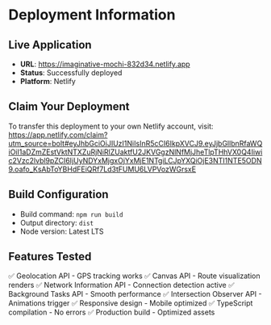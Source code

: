 # Deployment Information

## Live Application
- **URL**: https://imaginative-mochi-832d34.netlify.app
- **Status**: Successfully deployed
- **Platform**: Netlify

## Claim Your Deployment
To transfer this deployment to your own Netlify account, visit:
https://app.netlify.com/claim?utm_source=bolt#eyJhbGciOiJIUzI1NiIsInR5cCI6IkpXVCJ9.eyJjbGllbnRfaWQiOiI1aDZmZEstVktNTXZuRjNiRlZUaktfU2JKVGgzNlNfMjJheTlpTHhVX0Q4Iiwic2Vzc2lvbl9pZCI6IjUyNDYxMjgxOjYxMjE1NTgiLCJpYXQiOjE3NTI1NTE5ODN9.oafo_KsAbToYBHdFEiQRf7Ld3tFUMU6LVPVozWGrsxE

## Build Configuration
- Build command: `npm run build`
- Output directory: `dist`
- Node version: Latest LTS

## Features Tested
✅ Geolocation API - GPS tracking works
✅ Canvas API - Route visualization renders
✅ Network Information API - Connection detection active
✅ Background Tasks API - Smooth performance
✅ Intersection Observer API - Animations trigger
✅ Responsive design - Mobile optimized
✅ TypeScript compilation - No errors
✅ Production build - Optimized assets
</parameter>